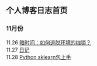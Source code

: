 ## 个人博客日志首页

### 11月份

11.26 [暗时间：如何逃脱环境的枷锁？](https://adamtongji.github.io/blogs/2017_11_26)  
11.27 [日记](https://adamtongji.github.io/blogs/2017_11_27)  
11.28 [Python sklearn包上手](https://adamtongji.github.io/blogs/2017_11_28)  